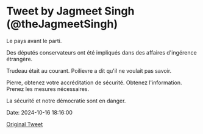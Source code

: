 # Tweet by Jagmeet Singh (@theJagmeetSingh)

Le pays avant le parti.

Des députés conservateurs ont été impliqués dans des affaires d'ingérence étrangère.

Trudeau était au courant. Poilievre a dit qu'il ne voulait pas savoir.

Pierre, obtenez votre accréditation de sécurité. Obtenez l'information. Prenez les mesures nécessaires.

La sécurité et notre démocratie sont en danger.

Date: 2024-10-16 18:16:00

[Original Tweet](https://x.com/theJagmeetSingh/status/1846616095794344320)
